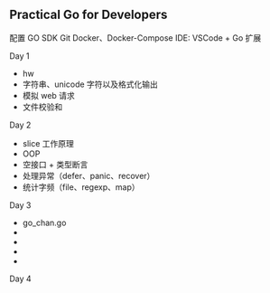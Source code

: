 


## Practical Go for Developers

配置
    GO SDK
    Git
    Docker、Docker-Compose
    IDE: VSCode + Go 扩展

Day 1

- hw
- 字符串、unicode 字符以及格式化输出
- 模拟 web 请求 
- 文件校验和


Day 2

- slice 工作原理 
- OOP
- 空接口 + 类型断言
- 处理异常（defer、panic、recover）
- 统计字频（file、regexp、map）


Day 3

- go_chan.go
- 
- 
- 
-


Day 4

